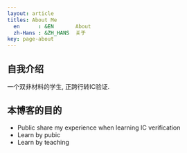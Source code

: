 ```yaml
---
layout: article
titles: About Me
  en      : &EN       About
  zh-Hans : &ZH_HANS  关于
key: page-about
---
```


## 自我介绍
一个双非材料的学生, 正跨行转IC验证.

## 本博客的目的
- Public share my experience when learning IC verification
- Learn by pubic
- Learn by teaching
